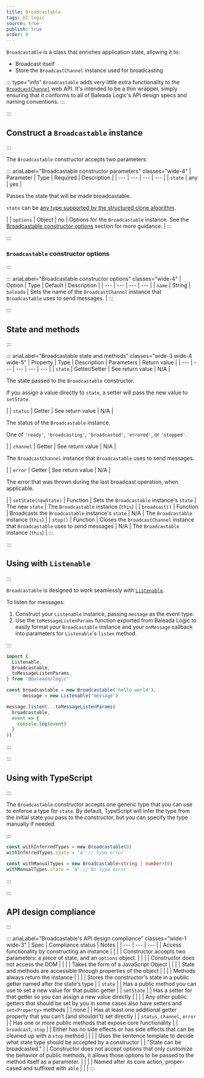 ```yaml
---
title: Broadcastable
tags: UI logic
source: true
publish: true
order: 0
---
```


`Broadcastable` is a class that enriches application state, allowing it to:
- Broadcast itself
- Store the `BroadcastChannel` instance used for broadcasting

::: type="info"
`Broadcastable` adds very little extra functionality to the [`BroadcastChannel`](https://developer.mozilla.org/en-US/docs/Web/API/Broadcast_Channel_API) web API. It's intended to be a thin wrapper, simply ensuring that it conforms to all of Baleada Logic's API design specs and naming conventions.
:::

:::
## Construct a `Broadcastable` instance
:::

The `Broadcastable` constructor accepts two parameters:

::: ariaLabel="Broadcastable constructor parameters" classes="wide-4"
| Parameter | Type | Required | Description |
| --- | --- | --- | --- |
| `state` | any | yes | <p>Passes the state that will be made broadcastable.</p><p>`state` can be [any type supported by the structured clone algorithm](https://developer.mozilla.org/en-US/docs/Web/API/Web_Workers_API/Structured_clone_algorithm#supported_types).</p> |
| `options` | Object | no | Options for the `Broadcastable` instance. See the [Broadcastable constructor options](#Broadcastable-constructor-options) section for more guidance. |
:::


:::
### `Broadcastable` constructor options
:::

::: ariaLabel="Broadcastable constructor options" classes="wide-4"
| Option | Type | Default | Description |
| --- | --- | --- | --- |
| `name` | String | `baleada` | Sets the name of the `BroadcastChannel` instance that `Broadcastable` uses to send messages. |
:::


:::
## State and methods
:::

::: ariaLabel="Broadcastable state and methods" classes="wide-3 wide-4 wide-5"
| Property | Type | Description | Parameters | Return value |
| --- | --- | --- | --- | --- |
| `state` | Getter/Setter | See return value | N/A | <p>The state passed to the `Broadcastable` constructor.</p><p>If you assign a value directly to `state`, a setter will pass the new value to `setState`.</p> |
| `status` | Getter | See return value | N/A | <p>The status of the `Broadcastable` instance.</p><p>One of `'ready'`, `'broadcasting'`, `'broadcasted'`, `'errored'`, or `'stopped'`.</p> |
| `channel` | Getter | See return value | N/A | <p>The `BroadcastChannel` instance that `Broadcastable` uses to send messages.</p> |
| `error` | Getter | See return value | N/A | <p>The error that was thrown during the last broadcast operation, when applicable.</p> |
| `setState(newState)` | Function | Sets the `Broadcastable` instance's `state` | The new `state` | The `Broadcastable` instance (`this`) |
| `broadcast()` | Function | Broadcasts the `Broadcastable` instance's `state` | N/A | The `Broadcastable` instance (`this`) |
| `stop()` | Function | Closes the `BroadcastChannel` instance that `Broadcastable` uses to send messages | N/A | The `Broadcastable` instance (`this`) |
:::


:::
## Using with `Listenable`
:::

`Broadcastable` is designed to work seamlessly with [`Listenable`](/docs/logic/classes/Listenable).

To listen for messages:
1. Construct your `Listenable` instance, passing `message` as the event type.
2. Use the `toMessageListenParams` function exported from Baleada Logic to easily format your `Broadcastable` instance and your `onMessage` callback into parameters for `Listenable`'s `listen` method.

:::
```ts
import {
  Listenable,
  Broadcastable,
  toMessageListenParams,
} from '@baleada/logic'

const broadcastable = new Broadcastable('hello world'),
      message = new Listenable('message')

message.listen(...toMessageListenParams(
  broadcastable,
  event => {
    console.log(event)
  }
))
```
:::


:::
## Using with TypeScript
:::

The `Broadcastable` constructor accepts one generic type that you can use to enforce a type for `state`. By default, TypeScript will infer the type from the initial state you pass to the constructor, but you can specify the type manually if needed.

:::
```ts
const withInferredTypes = new Broadcastable(0)
withInferredTypes.state = 'a' // Type error

const withManualTypes = new Broadcastable<string | number>(0)
withManualTypes.state = 'a' // No type error
```
:::



:::
## API design compliance
:::

::: ariaLabel="Broadcastable's API design compliance"  classes="wide-1 wide-3"
| Spec | Compliance status | Notes |
| --- | --- | --- |
| Access functionality by constructing an instance | <BrandApiDesignSpecCheckmark /> |  |
| Constructor accepts two parameters: a piece of state, and an `options` object. | <BrandApiDesignSpecCheckmark /> |  |
| Constructor does not access the DOM | <BrandApiDesignSpecCheckmark /> |  |
| Takes the form of a JavaScript Object | <BrandApiDesignSpecCheckmark /> |  |
| State and methods are accessible through properties of the object | <BrandApiDesignSpecCheckmark /> |  |
| Methods always return the instance | <BrandApiDesignSpecCheckmark /> |  |
| Stores the constructor's state in a public getter named after the state's type | <BrandApiDesignSpecCheckmark /> | `state`  |
| Has a public method you can use to set a new value for that public getter | <BrandApiDesignSpecCheckmark /> | `setState` |
| Has a setter for that getter so you can assign a new value directly | <BrandApiDesignSpecCheckmark /> |  |
| Any other public getters that should be set by you in some cases also have setters and `set<Property>` methods | <BrandApiDesignSpecCheckmark /> | none |
| Has at least one additional getter property that you can't (and shouldn't) set directly | <BrandApiDesignSpecCheckmark /> | `status`, `channel`, `error` |
| Has one or more public methods that expose core functionality | <BrandApiDesignSpecCheckmark /> | `broadcast`, `stop` |
| Either has no side effects or has side effects that can be cleaned up with a `stop` method | <BrandApiDesignSpecCheckmark /> |  |
| Uses the sentence template to decide what state type should be accepted by a constructor | <BrandApiDesignSpecCheckmark /> | "State can be broadcasted." |
| Constructor does not accept options that only customize the behavior of public methods, it allows those options to be passed to the method itself as a parameter. | <BrandApiDesignSpecCheckmark /> | |
| Named after its core action, proper-cased and suffixed with `able` | <BrandApiDesignSpecCheckmark /> | |
:::

